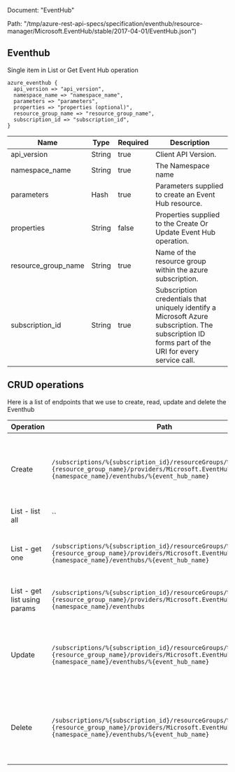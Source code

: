 Document: "EventHub"


Path: "/tmp/azure-rest-api-specs/specification/eventhub/resource-manager/Microsoft.EventHub/stable/2017-04-01/EventHub.json")

## Eventhub

Single item in List or Get Event Hub operation

```puppet
azure_eventhub {
  api_version => "api_version",
  namespace_name => "namespace_name",
  parameters => "parameters",
  properties => "properties (optional)",
  resource_group_name => "resource_group_name",
  subscription_id => "subscription_id",
}
```

| Name        | Type           | Required       | Description       |
| ------------- | ------------- | ------------- | ------------- |
|api_version | String | true | Client API Version. |
|namespace_name | String | true | The Namespace name |
|parameters | Hash | true | Parameters supplied to create an Event Hub resource. |
|properties | String | false | Properties supplied to the Create Or Update Event Hub operation. |
|resource_group_name | String | true | Name of the resource group within the azure subscription. |
|subscription_id | String | true | Subscription credentials that uniquely identify a Microsoft Azure subscription. The subscription ID forms part of the URI for every service call. |



## CRUD operations

Here is a list of endpoints that we use to create, read, update and delete the Eventhub

| Operation | Path | Verb | Description | OperationID |
| ------------- | ------------- | ------------- | ------------- | ------------- |
|Create|`/subscriptions/%{subscription_id}/resourceGroups/%{resource_group_name}/providers/Microsoft.EventHub/namespaces/%{namespace_name}/eventhubs/%{event_hub_name}`|Put|Creates or updates a new Event Hub as a nested resource within a Namespace.|EventHubs_CreateOrUpdate|
|List - list all|``||||
|List - get one|`/subscriptions/%{subscription_id}/resourceGroups/%{resource_group_name}/providers/Microsoft.EventHub/namespaces/%{namespace_name}/eventhubs/%{event_hub_name}`|Get|Gets an Event Hubs description for the specified Event Hub.|EventHubs_Get|
|List - get list using params|`/subscriptions/%{subscription_id}/resourceGroups/%{resource_group_name}/providers/Microsoft.EventHub/namespaces/%{namespace_name}/eventhubs`|Get|Gets all the Event Hubs in a Namespace.|EventHubs_ListByNamespace|
|Update|`/subscriptions/%{subscription_id}/resourceGroups/%{resource_group_name}/providers/Microsoft.EventHub/namespaces/%{namespace_name}/eventhubs/%{event_hub_name}`|Put|Creates or updates a new Event Hub as a nested resource within a Namespace.|EventHubs_CreateOrUpdate|
|Delete|`/subscriptions/%{subscription_id}/resourceGroups/%{resource_group_name}/providers/Microsoft.EventHub/namespaces/%{namespace_name}/eventhubs/%{event_hub_name}`|Delete|Deletes an Event Hub from the specified Namespace and resource group.|EventHubs_Delete|
